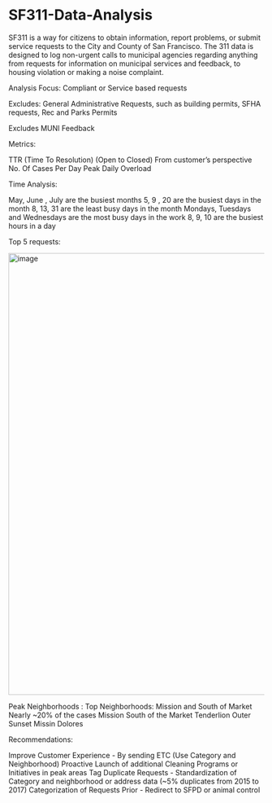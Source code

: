 # SF311-Data-Analysis

SF311 is a way for citizens  to obtain information, report problems, or submit service requests to the City and County of San Francisco. The 311 data is designed to log non-urgent calls to municipal agencies regarding anything from requests for information on municipal services and feedback, to housing violation or making a noise complaint.

Analysis Focus: Compliant or Service based requests

Excludes:
 General Administrative Requests, such as building permits, SFHA requests, Rec and Parks Permits

Excludes MUNI Feedback

Metrics:

TTR (Time To Resolution) (Open to Closed)
  From customer’s perspective
   No. Of Cases Per Day
    Peak Daily Overload

Time Analysis: 

May, June , July are the busiest months 
5, 9 , 20 are the busiest days in the month
8, 13, 31  are the least busy days in the month 
Mondays, Tuesdays and Wednesdays are the most busy days in the work
8, 9, 10 are the busiest hours in a day

Top 5 requests: 

<img width="868" alt="image" src="https://user-images.githubusercontent.com/9604443/196852969-9a48147a-91af-4314-92d5-9aae2f9ffd97.png">


Peak Neighborhoods : 
Top Neighborhoods: Mission and South of Market
Nearly ~20% of the cases
Mission
South of the Market 
Tenderlion
Outer Sunset
Missin Dolores


Recommendations: 

Improve Customer Experience - By sending ETC (Use Category and Neighborhood)
Proactive Launch of additional Cleaning Programs or Initiatives  in peak areas
Tag Duplicate Requests - Standardization of Category and neighborhood or address data (~5% duplicates from 2015 to 2017)
Categorization of Requests Prior - Redirect to SFPD or animal control
